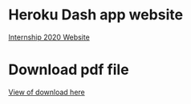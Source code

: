 # Heroku Dash app website  
[Internship 2020 Website](https://my-internship-app.herokuapp.com/)  

# Download pdf file 
<a href="assets/InternshipSchedule.pdf"> View of download here </a>
